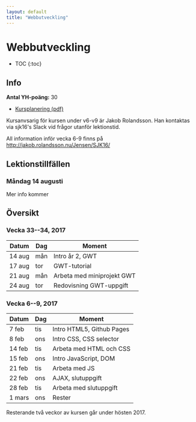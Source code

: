 ```yaml
---
layout: default
title: "Webbutveckling"
---
```



Webbutveckling
======================

* TOC
{:toc}

Info
----

**Antal YH-poäng:** 30

* [Kursplanering (pdf)](kursplanering11.pdf)

Kursanvsarig för kursen under v6-v9 är Jakob Rolandsson. Han kontaktas via sjk16's Slack vid frågor utanför lektionstid.

All information inför vecka 6-9 finns på http://jakob.rolandsson.nu/Jensen/SJK16/

Lektionstillfällen
-------------

### Måndag 14 augusti

Mer info kommer



Översikt
--------

### Vecka 33--34, 2017

Datum  | Dag | Moment
-------|-----|--------------
14 aug | mån | Intro år 2, GWT 
17 aug | tor | GWT-tutorial
21 aug | mån | Arbeta med miniprojekt GWT
24 aug | tor | Redovisning GWT-uppgift




### Vecka 6--9, 2017

Datum  | Dag | Moment
-------|-----|--------------
7 feb | tis |  Intro HTML5, Github Pages
8 feb | ons |  Intro CSS, CSS selector
14 feb | tis |  Arbeta med HTML och CSS
15 feb | ons |  Intro JavaScript, DOM
21 feb | tis |  Arbeta med JS
22 feb | ons |  AJAX, slutuppgift
28 feb | tis |  Arbeta med slutuppgift
1 mars | ons |  Rester

Resterande två veckor av kursen går under hösten 2017.


